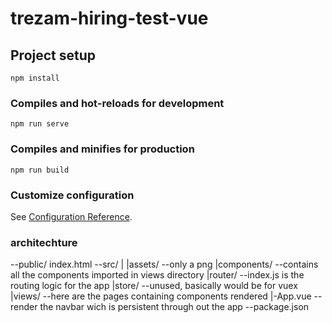 # trezam-hiring-test-vue

## Project setup
```
npm install
```

### Compiles and hot-reloads for development
```
npm run serve
```

### Compiles and minifies for production
```
npm run build
```

### Customize configuration
See [Configuration Reference](https://cli.vuejs.org/config/).

### architechture

--public/ index.html
--src/
   |
   |assets/ --only a png
   |components/ --contains all the components imported in views directory
   |router/ --index.js is the routing logic for the app
   |store/ --unused, basically would be for vuex
   |views/ --here are the pages containing components rendered
   |-App.vue --render the navbar wich is persistent through out the app
--package.json

